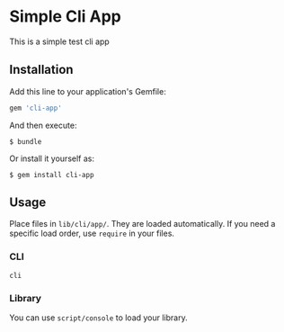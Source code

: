 # Simple Cli App

This is a simple test cli app

## Installation

Add this line to your application's Gemfile:

```ruby
gem 'cli-app'
```

And then execute:

    $ bundle

Or install it yourself as:

    $ gem install cli-app

## Usage

Place files in `lib/cli/app/`. They are loaded automatically. If you need a
specific load order, use `require` in your files.

### CLI

```
cli
```

### Library

You can use `script/console` to load your library.
